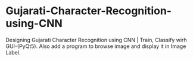 # Gujarati-Character-Recognition-using-CNN
Designing Gujarati Character Recognition using CNN | Train, Classify wirh GUI-(PyQt5). Also add a program to browse image and display it in Image Label.
